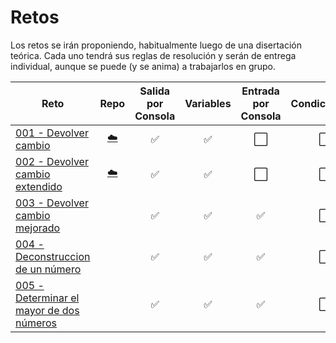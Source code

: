 # Retos

Los retos se irán proponiendo, habitualmente luego de una disertación teórica. Cada uno tendrá sus reglas de resolución y serán de entrega individual, aunque se puede (y se anima) a trabajarlos en grupo.

|Reto|Repo|Salida por Consola|Variables|Entrada por Consola|Condicionales|Bucles|Tablas
|-|:-:|:-:|:-:|:-:|:-:|:-:|:-:|
[001 - Devolver cambio](001-DevolverCambio/README.md)|[☁️](https://classroom.github.com/a/MgExdr6i)|✅|✅|⬜|⬜|⬜|⬜
[002 - Devolver cambio extendido](002-DevolverCambio/README.md)|[☁️](https://classroom.github.com/a/CJCaJPaZ)|✅|✅|⬜|⬜|⬜|⬜
[003 - Devolver cambio mejorado](003-DevolverCambioMejorado/README.md)||✅|✅|✅|⬜|⬜|⬜
[004 - Deconstruccion de un número](004-Deconstruccion/README.md)||✅|✅|✅|⬜|⬜|⬜
[005 - Determinar el mayor de dos números](005-NumeroMayor/README.md)||✅|✅|✅|⬜|⬜|⬜

